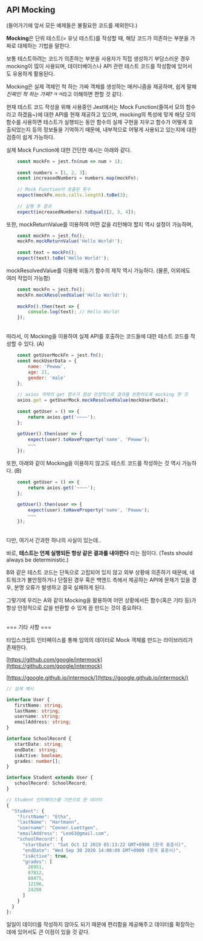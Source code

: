 ## API Mocking

(들어가기에 앞서 모든 예제들은 불필요한 코드를 제외한다.)

**Mocking**은 단위 테스트(= 유닛 테스트)를 작성할 때, 해당 코드가 의존하는 부분을 가짜로 대체하는 기법을 말한다.

보통 테스트하려는 코드가 의존하는 부분을 사용자가 직접 생성하기 부담스러운 경우 mocking이 많이 사용되며, 데이터베이스나 API 관련 테스트 코드를 작성함에 있어서도 유용하게 활용된다.

Mocking은 실제 객체인 척 하는 가짜 객체를 생성하는 매커니즘을 제공하며, 쉽게 말해 *진짜인 척 하는 가짜?ㅋㅋ*라고 이해하면 편할 것 같다.

현재 테스트 코드 작성을 위해 사용중인 Jest에서는 Mock Function(줄여서 모의 함수라고 하겠음~)에 대한 API를 현재 제공하고 있으며, mocking의 특성에 맞게 해당 모의 함수를 사용하면 테스트가 실행되는 동안 함수의 실제 구현을 지우고 함수가 어떻게 호출되었는지 등의 정보들을 기억하기 때문에, 내부적으로 어떻게 사용되고 있는지에 대한 검증이 쉽게 가능하다.

실제 Mock Function에 대한 간단한 예시는 아래와 같다.
```javascript
    const mockFn = jest.fn(num => num + 1);
    
    const numbers = [1, 2, 3];
    const increasedNumbers = numbers.map(mockFn);
    
    // Mock Function이 호출된 횟수
    expect(mockFn.mock.calls.length).toBe(3);
    
    // 실행 후 결과
    expect(increasedNumbers).toEqual([2, 3, 4]);
```
또한, mockReturnValue를 이용하여 어떤 값을 리턴해야 할지 역시 설정이 가능하며,
```javascript
    const mockFn = jest.fn();
    mockFn.mockReturnValue('Hello World!');
    
    const text = mockFn();
    expect(text).toBe('Hello World!');
```
mockResolvedValue를 이용해 비동기 함수의 제작 역시 가능하다. (물론, 이외에도 여러 작업이 가능함)
```javascript
    const mockFn = jest.fn();
    mockFn.mockResolvedValue('Hello World!');
    
    mockFn().then(text => {
    	console.log(text); // Hello World!
    });
```

<br>
따라서, 이 Mocking을 이용하여 실제 API를 호출하는 코드들에 대한 테스트 코드를 작성할 수 있다. (A)

```javascript
    const getUserMockFn = jest.fn();
    const mockUserData = {
    	name: 'Pewww',
    	age: 21,
    	gender: 'male'
    };
    
    // axios 객체의 get 함수가 항상 안정적으로 결과를 반환하도록 mocking 한 것
    axios.get = getUserMock.mockResolvedValue(mockUserData);
    
    const getUser = () => {
    	return axios.get('~~~~');
    };
    
    getUser().then(user => {
    	expect(user).toHaveProperty('name', 'Pewww');
    	~~~
    });
```
또한, 아래와 같이 Mocking을 이용하지 않고도 테스트 코드를 작성하는 것 역시 가능하다. (B)
```javascript
    const getUser = () => {
    	return axios.get('~~~~');
    };
    
    getUser().then(user => {
    	expect(user).toHaveProperty('name', 'Pewww');
    	~~~
    });
```

<br>
다만, 여기서 간과한 하나의 사실이 있는데..

바로, **테스트는 언제 실행되든 항상 같은 결과를 내야한다** 라는 점이다. (Tests should always be deterministic.)

B와 같은 테스트 코드는 단독으로 고립되어 있지 않고 외부 상황에 의존하기 때문에, 네트워크가 불안정하거나 단절된 경우 혹은 백엔드 측에서 제공하는 API에 문제가 있을 경우, 분명 오류가 발생하고 결국 실패하게 된다.

그렇기에 우리는 A와 같이 Mocking을 활용하여 어떤 상황에서든 함수(혹은 기타 등)가 항상 안정적으로 값을 반환할 수 있게 끔 만드는 것이 중요하다.

<br>
=== 기타 사항 ===

타입스크립트 인터페이스를 통해 임의의 데이터로 Mock 객체를 만드는 라이브러리가 존재한다.

[https://github.com/google/intermock](https://github.com/google/intermock)

[https://google.github.io/intermock/](https://google.github.io/intermock/)

```typescript
// 실제 예시

interface User {
   firstName: string;
   lastName: string;
   username: string;
   emailAddress: string;
}

interface SchoolRecord {
   startDate: string;
   endDate: string;
   isActive: boolean;
   grades: number[];
}

interface Student extends User {
   schoolRecord: SchoolRecord;
}

// Student 인터페이스를 기반으로 한 데이터
{
  "Student": {
    "firstName": "Etha",
    "lastName": "Hartmann",
    "username": "Conner.Luettgen",
    "emailAddress": "Leo63@gmail.com",
    "schoolRecord": {
      "startDate": "Sat Oct 12 2019 05:13:22 GMT+0900 (한국 표준시)",
      "endDate": "Wed Sep 30 2020 14:08:09 GMT+0900 (한국 표준시)",
      "isActive": true,
      "grades": [
        26951,
        87812,
        88475,
        12196,
        24208
      ]
    }
  }
};
```

일일이 데이터를 작성하지 않아도 되기 때문에 편리함을 제공해주고 데이터를 확장하는데에 있어서도 큰 이점이 있을 것 같다.

